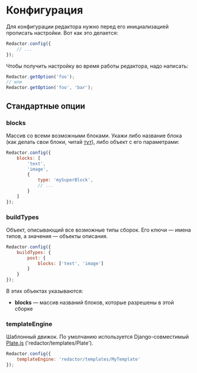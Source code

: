 # Конфигурация

Для конфигурации редактора нужно перед его инициализацией прописать настройки. Вот как это делается:
```javascript
Redactor.config({
    // ...
});
```
Чтобы получить настройку во время работы редактора, надо написать:
```javascript
Redactor.getOption('foo');
// или
Redactor.getOption('foo', 'bar');
```


## Стандартные опции


### blocks

Массив со всеми возможными блоками.
Укажи либо название блока (как делать свои блоки, читай [тут](blocks/README.md)), либо объект с его параметрами:
```javascript
Redactor.config({
    blocks: [
        'text',
        'image',
        {
            type: 'mySuperBlock',
            // ...
        }
    ]
});
```


### buildTypes

Объект, описывающий все возможные типы сборок.
Его ключи — имена типов, а значения — объекты описания.
```javascript
Redactor.config({
    buildTypes: {
        post: {
            blocks: ['text', 'image']
        }
    }
});
```
В этих объектах указываются:

- **blocks** — массив названий блоков, которые разрешены в этой сборке


### templateEngine

Шаблонный движок. По умолчанию используется Django-совместимый
[Plate.js](https://github.com/chrisdickinson/plate/) ('redactor/templates/Plate').
```javascript
Redactor.config({
    templateEngine: 'redactor/templates/MyTemplate'
});
```
